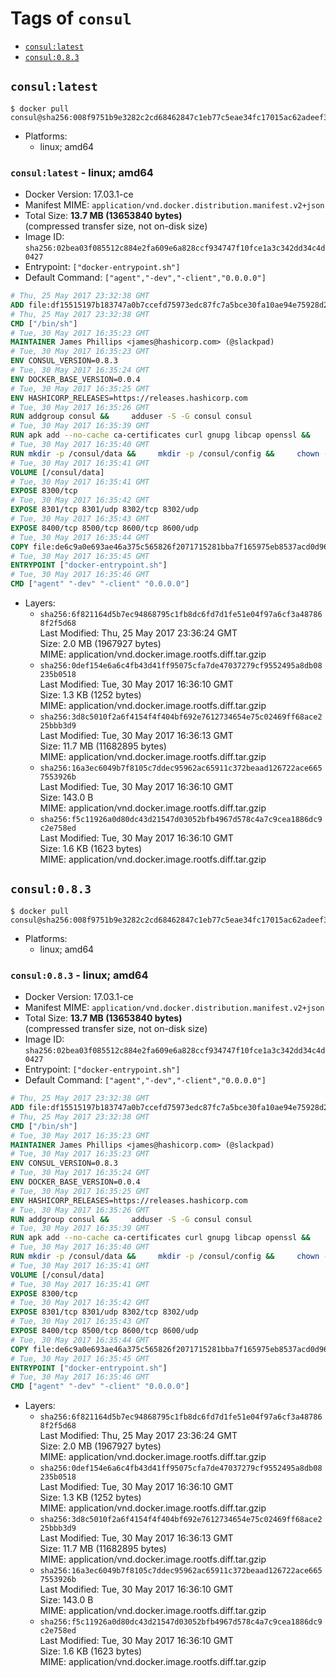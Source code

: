 <!-- THIS FILE IS GENERATED VIA './update-remote.sh' -->

# Tags of `consul`

-	[`consul:latest`](#consullatest)
-	[`consul:0.8.3`](#consul083)

## `consul:latest`

```console
$ docker pull consul@sha256:008f9751b9e3282c2cd68462847c1eb77c5eae34fc17015ac62adeef3d127038
```

-	Platforms:
	-	linux; amd64

### `consul:latest` - linux; amd64

-	Docker Version: 17.03.1-ce
-	Manifest MIME: `application/vnd.docker.distribution.manifest.v2+json`
-	Total Size: **13.7 MB (13653840 bytes)**  
	(compressed transfer size, not on-disk size)
-	Image ID: `sha256:02bea03f085512c884e2fa609e6a828ccf934747f10fce1a3c342dd34c4d0427`
-	Entrypoint: `["docker-entrypoint.sh"]`
-	Default Command: `["agent","-dev","-client","0.0.0.0"]`

```dockerfile
# Thu, 25 May 2017 23:32:38 GMT
ADD file:df15515197b183747a0b7ccefd75973edc87fc7a5bce30fa10ae94e75928d25c in / 
# Thu, 25 May 2017 23:32:38 GMT
CMD ["/bin/sh"]
# Tue, 30 May 2017 16:35:23 GMT
MAINTAINER James Phillips <james@hashicorp.com> (@slackpad)
# Tue, 30 May 2017 16:35:23 GMT
ENV CONSUL_VERSION=0.8.3
# Tue, 30 May 2017 16:35:24 GMT
ENV DOCKER_BASE_VERSION=0.0.4
# Tue, 30 May 2017 16:35:25 GMT
ENV HASHICORP_RELEASES=https://releases.hashicorp.com
# Tue, 30 May 2017 16:35:26 GMT
RUN addgroup consul &&     adduser -S -G consul consul
# Tue, 30 May 2017 16:35:39 GMT
RUN apk add --no-cache ca-certificates curl gnupg libcap openssl &&     gpg --recv-keys 91A6E7F85D05C65630BEF18951852D87348FFC4C &&     mkdir -p /tmp/build &&     cd /tmp/build &&     wget ${HASHICORP_RELEASES}/docker-base/${DOCKER_BASE_VERSION}/docker-base_${DOCKER_BASE_VERSION}_linux_amd64.zip &&     wget ${HASHICORP_RELEASES}/docker-base/${DOCKER_BASE_VERSION}/docker-base_${DOCKER_BASE_VERSION}_SHA256SUMS &&     wget ${HASHICORP_RELEASES}/docker-base/${DOCKER_BASE_VERSION}/docker-base_${DOCKER_BASE_VERSION}_SHA256SUMS.sig &&     gpg --batch --verify docker-base_${DOCKER_BASE_VERSION}_SHA256SUMS.sig docker-base_${DOCKER_BASE_VERSION}_SHA256SUMS &&     grep ${DOCKER_BASE_VERSION}_linux_amd64.zip docker-base_${DOCKER_BASE_VERSION}_SHA256SUMS | sha256sum -c &&     unzip docker-base_${DOCKER_BASE_VERSION}_linux_amd64.zip &&     cp bin/gosu bin/dumb-init /bin &&     wget ${HASHICORP_RELEASES}/consul/${CONSUL_VERSION}/consul_${CONSUL_VERSION}_linux_amd64.zip &&     wget ${HASHICORP_RELEASES}/consul/${CONSUL_VERSION}/consul_${CONSUL_VERSION}_SHA256SUMS &&     wget ${HASHICORP_RELEASES}/consul/${CONSUL_VERSION}/consul_${CONSUL_VERSION}_SHA256SUMS.sig &&     gpg --batch --verify consul_${CONSUL_VERSION}_SHA256SUMS.sig consul_${CONSUL_VERSION}_SHA256SUMS &&     grep consul_${CONSUL_VERSION}_linux_amd64.zip consul_${CONSUL_VERSION}_SHA256SUMS | sha256sum -c &&     unzip -d /bin consul_${CONSUL_VERSION}_linux_amd64.zip &&     cd /tmp &&     rm -rf /tmp/build &&     apk del gnupg openssl &&     rm -rf /root/.gnupg
# Tue, 30 May 2017 16:35:40 GMT
RUN mkdir -p /consul/data &&     mkdir -p /consul/config &&     chown -R consul:consul /consul
# Tue, 30 May 2017 16:35:41 GMT
VOLUME [/consul/data]
# Tue, 30 May 2017 16:35:41 GMT
EXPOSE 8300/tcp
# Tue, 30 May 2017 16:35:42 GMT
EXPOSE 8301/tcp 8301/udp 8302/tcp 8302/udp
# Tue, 30 May 2017 16:35:43 GMT
EXPOSE 8400/tcp 8500/tcp 8600/tcp 8600/udp
# Tue, 30 May 2017 16:35:44 GMT
COPY file:de6c9a0e693ae46a375c565826f2071715281bba7f165975eb8537acd0d96ff4 in /usr/local/bin/docker-entrypoint.sh 
# Tue, 30 May 2017 16:35:45 GMT
ENTRYPOINT ["docker-entrypoint.sh"]
# Tue, 30 May 2017 16:35:46 GMT
CMD ["agent" "-dev" "-client" "0.0.0.0"]
```

-	Layers:
	-	`sha256:6f821164d5b7ec94868795c1fb8dc6fd7d1fe51e04f97a6cf3a487868f2f5d68`  
		Last Modified: Thu, 25 May 2017 23:36:24 GMT  
		Size: 2.0 MB (1967927 bytes)  
		MIME: application/vnd.docker.image.rootfs.diff.tar.gzip
	-	`sha256:0def154e6a6c4fb43d41ff95075cfa7de47037279cf9552495a8db08235b0518`  
		Last Modified: Tue, 30 May 2017 16:36:10 GMT  
		Size: 1.3 KB (1252 bytes)  
		MIME: application/vnd.docker.image.rootfs.diff.tar.gzip
	-	`sha256:3d8c5010f2a6f4154f4f404bf692e7612734654e75c02469ff68ace225bbb3d9`  
		Last Modified: Tue, 30 May 2017 16:36:13 GMT  
		Size: 11.7 MB (11682895 bytes)  
		MIME: application/vnd.docker.image.rootfs.diff.tar.gzip
	-	`sha256:16a3ec6049b7f8105c7ddec95962ac65911c372beaad126722ace6657553926b`  
		Last Modified: Tue, 30 May 2017 16:36:10 GMT  
		Size: 143.0 B  
		MIME: application/vnd.docker.image.rootfs.diff.tar.gzip
	-	`sha256:f5c11926a0d80dc43d21547d03052bfb4967d578c4a7c9cea1886dc9c2e758ed`  
		Last Modified: Tue, 30 May 2017 16:36:10 GMT  
		Size: 1.6 KB (1623 bytes)  
		MIME: application/vnd.docker.image.rootfs.diff.tar.gzip

## `consul:0.8.3`

```console
$ docker pull consul@sha256:008f9751b9e3282c2cd68462847c1eb77c5eae34fc17015ac62adeef3d127038
```

-	Platforms:
	-	linux; amd64

### `consul:0.8.3` - linux; amd64

-	Docker Version: 17.03.1-ce
-	Manifest MIME: `application/vnd.docker.distribution.manifest.v2+json`
-	Total Size: **13.7 MB (13653840 bytes)**  
	(compressed transfer size, not on-disk size)
-	Image ID: `sha256:02bea03f085512c884e2fa609e6a828ccf934747f10fce1a3c342dd34c4d0427`
-	Entrypoint: `["docker-entrypoint.sh"]`
-	Default Command: `["agent","-dev","-client","0.0.0.0"]`

```dockerfile
# Thu, 25 May 2017 23:32:38 GMT
ADD file:df15515197b183747a0b7ccefd75973edc87fc7a5bce30fa10ae94e75928d25c in / 
# Thu, 25 May 2017 23:32:38 GMT
CMD ["/bin/sh"]
# Tue, 30 May 2017 16:35:23 GMT
MAINTAINER James Phillips <james@hashicorp.com> (@slackpad)
# Tue, 30 May 2017 16:35:23 GMT
ENV CONSUL_VERSION=0.8.3
# Tue, 30 May 2017 16:35:24 GMT
ENV DOCKER_BASE_VERSION=0.0.4
# Tue, 30 May 2017 16:35:25 GMT
ENV HASHICORP_RELEASES=https://releases.hashicorp.com
# Tue, 30 May 2017 16:35:26 GMT
RUN addgroup consul &&     adduser -S -G consul consul
# Tue, 30 May 2017 16:35:39 GMT
RUN apk add --no-cache ca-certificates curl gnupg libcap openssl &&     gpg --recv-keys 91A6E7F85D05C65630BEF18951852D87348FFC4C &&     mkdir -p /tmp/build &&     cd /tmp/build &&     wget ${HASHICORP_RELEASES}/docker-base/${DOCKER_BASE_VERSION}/docker-base_${DOCKER_BASE_VERSION}_linux_amd64.zip &&     wget ${HASHICORP_RELEASES}/docker-base/${DOCKER_BASE_VERSION}/docker-base_${DOCKER_BASE_VERSION}_SHA256SUMS &&     wget ${HASHICORP_RELEASES}/docker-base/${DOCKER_BASE_VERSION}/docker-base_${DOCKER_BASE_VERSION}_SHA256SUMS.sig &&     gpg --batch --verify docker-base_${DOCKER_BASE_VERSION}_SHA256SUMS.sig docker-base_${DOCKER_BASE_VERSION}_SHA256SUMS &&     grep ${DOCKER_BASE_VERSION}_linux_amd64.zip docker-base_${DOCKER_BASE_VERSION}_SHA256SUMS | sha256sum -c &&     unzip docker-base_${DOCKER_BASE_VERSION}_linux_amd64.zip &&     cp bin/gosu bin/dumb-init /bin &&     wget ${HASHICORP_RELEASES}/consul/${CONSUL_VERSION}/consul_${CONSUL_VERSION}_linux_amd64.zip &&     wget ${HASHICORP_RELEASES}/consul/${CONSUL_VERSION}/consul_${CONSUL_VERSION}_SHA256SUMS &&     wget ${HASHICORP_RELEASES}/consul/${CONSUL_VERSION}/consul_${CONSUL_VERSION}_SHA256SUMS.sig &&     gpg --batch --verify consul_${CONSUL_VERSION}_SHA256SUMS.sig consul_${CONSUL_VERSION}_SHA256SUMS &&     grep consul_${CONSUL_VERSION}_linux_amd64.zip consul_${CONSUL_VERSION}_SHA256SUMS | sha256sum -c &&     unzip -d /bin consul_${CONSUL_VERSION}_linux_amd64.zip &&     cd /tmp &&     rm -rf /tmp/build &&     apk del gnupg openssl &&     rm -rf /root/.gnupg
# Tue, 30 May 2017 16:35:40 GMT
RUN mkdir -p /consul/data &&     mkdir -p /consul/config &&     chown -R consul:consul /consul
# Tue, 30 May 2017 16:35:41 GMT
VOLUME [/consul/data]
# Tue, 30 May 2017 16:35:41 GMT
EXPOSE 8300/tcp
# Tue, 30 May 2017 16:35:42 GMT
EXPOSE 8301/tcp 8301/udp 8302/tcp 8302/udp
# Tue, 30 May 2017 16:35:43 GMT
EXPOSE 8400/tcp 8500/tcp 8600/tcp 8600/udp
# Tue, 30 May 2017 16:35:44 GMT
COPY file:de6c9a0e693ae46a375c565826f2071715281bba7f165975eb8537acd0d96ff4 in /usr/local/bin/docker-entrypoint.sh 
# Tue, 30 May 2017 16:35:45 GMT
ENTRYPOINT ["docker-entrypoint.sh"]
# Tue, 30 May 2017 16:35:46 GMT
CMD ["agent" "-dev" "-client" "0.0.0.0"]
```

-	Layers:
	-	`sha256:6f821164d5b7ec94868795c1fb8dc6fd7d1fe51e04f97a6cf3a487868f2f5d68`  
		Last Modified: Thu, 25 May 2017 23:36:24 GMT  
		Size: 2.0 MB (1967927 bytes)  
		MIME: application/vnd.docker.image.rootfs.diff.tar.gzip
	-	`sha256:0def154e6a6c4fb43d41ff95075cfa7de47037279cf9552495a8db08235b0518`  
		Last Modified: Tue, 30 May 2017 16:36:10 GMT  
		Size: 1.3 KB (1252 bytes)  
		MIME: application/vnd.docker.image.rootfs.diff.tar.gzip
	-	`sha256:3d8c5010f2a6f4154f4f404bf692e7612734654e75c02469ff68ace225bbb3d9`  
		Last Modified: Tue, 30 May 2017 16:36:13 GMT  
		Size: 11.7 MB (11682895 bytes)  
		MIME: application/vnd.docker.image.rootfs.diff.tar.gzip
	-	`sha256:16a3ec6049b7f8105c7ddec95962ac65911c372beaad126722ace6657553926b`  
		Last Modified: Tue, 30 May 2017 16:36:10 GMT  
		Size: 143.0 B  
		MIME: application/vnd.docker.image.rootfs.diff.tar.gzip
	-	`sha256:f5c11926a0d80dc43d21547d03052bfb4967d578c4a7c9cea1886dc9c2e758ed`  
		Last Modified: Tue, 30 May 2017 16:36:10 GMT  
		Size: 1.6 KB (1623 bytes)  
		MIME: application/vnd.docker.image.rootfs.diff.tar.gzip
